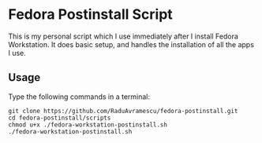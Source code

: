 # Fedora Postinstall Script

This is my personal script which I use immediately after I install Fedora Workstation. It does basic setup, and handles the installation of all the apps I use.

## Usage

Type the following commands in a terminal:

```
git clone https://github.com/RaduAvramescu/fedora-postinstall.git
cd fedora-postinstall/scripts
chmod u+x ./fedora-workstation-postinstall.sh
./fedora-workstation-postinstall.sh
```
